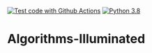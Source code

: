 [![Test code with Github Actions](https://github.com/RKAnonymous/Algorithms-Illuminated/actions/workflows/devops.yml/badge.svg)](https://github.com/RKAnonymous/Algorithms-Illuminated/actions/workflows/devops.yml)
[![Python 3.8](https://img.shields.io/badge/python-3.8-blue.svg?logo=Python&logoColor=yellow)](https://www.python.org/downloads/release/python-360/)

# Algorithms-Illuminated